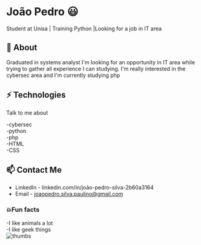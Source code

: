 # João Pedro 😃
Student at Unisa | Training Python |Looking for a job in IT area

## 🧐 About
Graduated in systems analyst I'm looking for an opportunity in IT area while trying to gather all experience I can studying. I'm really interested in the cybersec area and I'm currently studying php 

## ⚡ Technologies
Talk to me about

-cybersec
<br>
-python
<br/>
-php
<br/>
-HTML
<br/>
-CSS

## 📫 Contact Me
- LinkedIn - linkedin.com/in/joão-pedro-silva-2b60a3164
- Email - joaopedro.silva.paulino@gmail.com

### 💥Fun facts
-I like animals a lot
</br>
-I like geek things
</br>
![thumbs](https://64.media.tumblr.com/e2f14709a9cc7d39d3e73716461b2f10/tumblr_owib93NFRP1r1xpwxo1_1280.gif)
